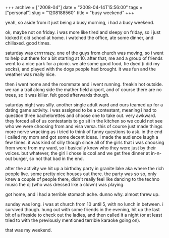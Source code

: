 +++
archive = ["2008-04"]
date = "2008-04-14T15:56:00"
tags = ["personal"]
slug = "1208188560"
title = "busy weekend"
+++

yeah, so aside from it just being a busy morning, i had a busy weekend.

ok, maybe not on friday. i was more like tired and sleepy on friday, so
i just kicked it old school at home. i watched the office, ate some
dinner, and chillaxed. good times.

saturday was crrrrrrazy. one of the guys from church was moving, so i went
to help out there for a bit starting at 10. after that, me and a group of
friends went to a nice park for a picnic. we ate some good food, tie dyed
(i did my socks), and played with the dogs people had brought. it was fun
and the weather was really nice.

then i went home and the roommate and i went running. freakin hot outside.
we ran a trail along side the mather field airport, and of course there
are no trees, so it was killer. felt good afterwards though.

saturday night was silly. another single adult ward and ours teamed up for
a dating game activity. i was assigned to be a contestant, meaning i had
to question three bachelorettes and choose one to take out. very awkward.
they forced all of us contestants to go sit in the kitchen so we could not
see who we were choosing from and visa versa. this of course just made
things more nerve wracking as i tried to think of funny questions to ask.
in the end i called my mom and got some decent ideas. i made the audience
laugh a few times. it was kind of silly though since all of the girls that
i was choosing from were from my ward, so i basically knew who they were
just by their voices. but whatever, the girl i chose is cool and we get
free dinner at in-n-out burger, so not that bad in the end.

after the activity we hit up a birthday party in granite lake aka where
the rich people live. some pretty nice houses out there. the party was so
so, only knew a couple of people there, didn't really feel like dancing to
the techno music the dj (who was dressed like a clown) was playing.

got home, and i had a terrible stomach ache. dunno why. almost threw up.

sunday was long. i was at church from 10 until 5, with no lunch in
between. i survived though. hung out with some friends in the evening, hit
up the last bit of a fireside to check out the ladies, and then called it
a night (or at least tried to with the previously mentioned terrible
karaoke going on).

that was my weekend.

